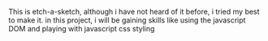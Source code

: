 
This is etch-a-sketch, although i have not heard of it before, i tried my best to make it. 
in this project, i will be gaining skills like using the javascript DOM and playing with javascript css styling
